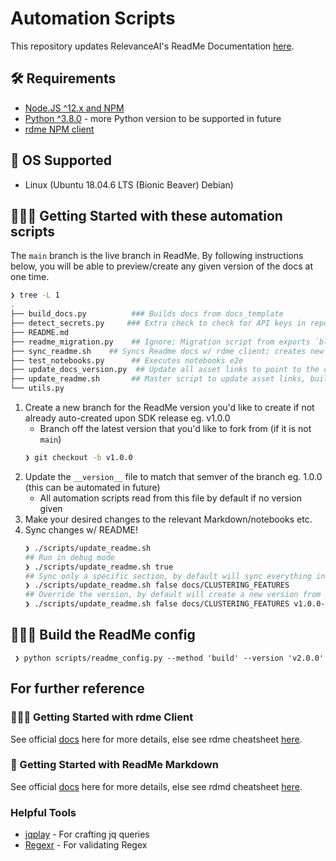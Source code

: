 # Automation Scripts

This repository updates RelevanceAI's ReadMe Documentation [here](https://docs.relevance.ai/docs).

## 🛠️  Requirements

- [Node.JS ^12.x and NPM](https://docs.npmjs.com/downloading-and-installing-node-js-and-npm)
- [Python ^3.8.0](https://www.python.org/downloads/release/python-380/) - more Python version to be supported in future
- [rdme NPM client](https://www.npmjs.com/package/rdme/v/6.2.1)

## 🧰 OS Supported

- Linux (Ubuntu 18.04.6 LTS (Bionic Beaver) Debian)


## 👩🏻‍💻 Getting Started with these automation scripts


The `main` branch is the live branch in ReadMe.
By following instructions below, you will be able to preview/create any given version of the docs at one time.


```zsh
❯ tree -L 1
.
├── build_docs.py          ### Builds docs from docs_template
├── detect_secrets.py     ### Extra check to check for API keys in repo/noteboks
├── README.md
├── readme_migration.py    ## Ignore; Migration script from exports `block` to `md` format
├── sync_readme.sh    ## Syncs Readme docs w/ rdme client; creates new version if does not exist; syncs w/ latest SDK release
├── test_notebooks.py      ## Executes notebooks e2e
├── update_docs_version.py  ## Update all asset links to point to the current branch
├── update_readme.sh       ## Master script to update asset links, build docs and sync w/ README
└── utils.py

```


1. Create a new branch for the ReadMe version you'd like to create if not already auto-created upon SDK release eg. v1.0.0
   - Branch off the latest version that you'd like to fork from (if it is not `main`)
    ```zsh
    ❯ git checkout -b v1.0.0
    ```
2. Update the `__version__` file to match that semver of the branch eg. 1.0.0 (this can be automated in future)
   - All automation scripts read from this file by default if no version given
3. Make your desired changes to the relevant Markdown/notebooks etc.
4. Sync changes w/ README!
    ```zsh
    ❯ ./scripts/update_readme.sh
    ## Run in debug mode
    ❯ ./scripts/update_readme.sh true
    ## Sync only a specific section, by default will sync everything in the generated `docs` folder.
    ❯ ./scripts/update_readme.sh false docs/CLUSTERING_FEATURES
    ## Override the version, by default will create a new version from your current Git branch name
    ❯ ./scripts/update_readme.sh false docs/CLUSTERING_FEATURES v1.0.0-my-new-version
    ```


## 👩🏻‍💻  Build the ReadMe config

```
 ❯ python scripts/readme_config.py --method 'build' --version 'v2.0.0'
```


## For further reference

### 👩🏻‍💻 Getting Started with rdme Client

See official [docs](https://www.npmjs.com/package/rdme/v/6.2.1) here for more details, else see rdme cheatsheet [here](./rdme.md).


### 📘 Getting Started with ReadMe Markdown

See official [docs](https://rdmd.readme.io/docs/getting-started) here for more details, else see rdmd cheatsheet [here](./rdmd.md).



### Helpful Tools

- [jqplay](https://jqplay.org/s/VTxvuAo0T2) - For crafting jq queries
- [Regexr](https://regexr.com/) - For validating Regex